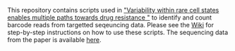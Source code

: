 This repository contains scripts used in ["Variability within rare cell states enables multiple paths towards drug resistance
"](https://www.biorxiv.org/content/10.1101/2020.03.18.996660v2) to identify and count barcode reads from targetted seqeuncing data. Please see the [Wiki](https://github.com/arjunrajlaboratory/timemachine/wiki) for step-by-step instructions on how to use these scripts. The sequencing data from the paper is available [here](https://www.dropbox.com/sh/mmeg3mckrpridu3/AAALBaMLoJsJiQC2-lrVY0Cva?dl=0). 
